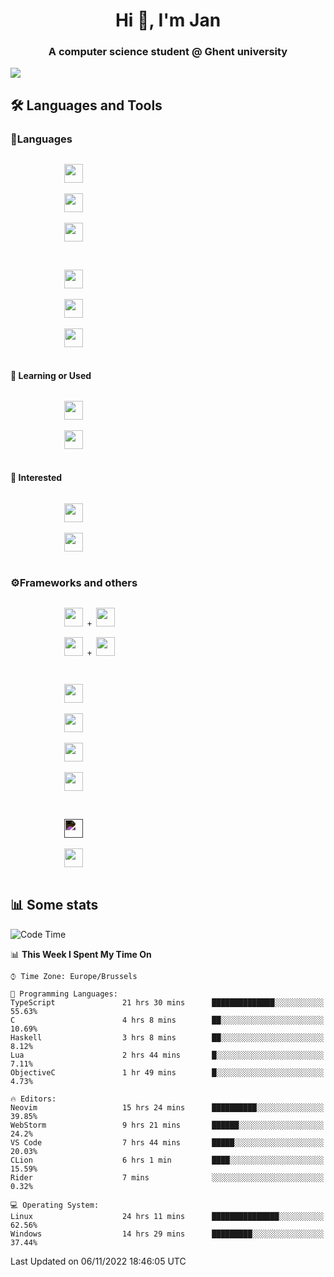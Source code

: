 <h1 align="center">Hi 👋, I'm Jan</h1>
<h3 align="center">A computer science student @ Ghent university</h3>

![](https://komarev.com/ghpvc/?username=NuttyShrimp&style=flat)

<h2>🛠️ Languages and Tools</h2>
<h3>💬Languages</h3>
<div>
    <p>
        <code>
            <img width='30px' src="https://cdn.jsdelivr.net/gh/devicons/devicon/icons/html5/html5-plain.svg">
        </code>
        <code>
            <img width='30px' src="https://cdn.jsdelivr.net/gh/devicons/devicon/icons/sass/sass-original.svg">
        </code>
        <code>
            <img width='30px' src="https://cdn.jsdelivr.net/gh/devicons/devicon/icons/javascript/javascript-plain.svg">
        </code>
    </p>
    <p>
        <code>
            <img width='30px' src="https://cdn.jsdelivr.net/gh/devicons/devicon/icons/typescript/typescript-plain.svg">
        </code>
        <code>
            <img width='30px' src="https://cdn.jsdelivr.net/gh/devicons/devicon/icons/lua/lua-plain-wordmark.svg">
        </code>
        <code>
            <img width='30px' src="https://cdn.jsdelivr.net/gh/devicons/devicon/icons/python/python-original.svg">
        </code>
    </p>
    <h4>🏫 Learning or Used</h4>
    <p>
        <code>
            <img width='30px' src="https://cdn.jsdelivr.net/gh/devicons/devicon/icons/go/go-original-wordmark.svg">
        </code>
        <code>
            <img width='30px' src="https://cdn.jsdelivr.net/gh/devicons/devicon/icons/java/java-original.svg">
        </code>
    </p>
    <h4>💭 Interested</h4>
    <p>
        <code>
            <img width='30px' src="https://cdn.jsdelivr.net/gh/devicons/devicon/icons/csharp/csharp-original.svg">
        </code>
        <code>
            <img width='30px' src="https://cdn.jsdelivr.net/gh/devicons/devicon/icons/rust/rust-plain.svg">
        </code>
    </p>
</div>
<h3>⚙️Frameworks and others</h3>
<div>
    <p>
        <code>
            <img width='30px' src="https://cdn.jsdelivr.net/gh/devicons/devicon/icons/react/react-original.svg"> + <img width='30px' src="https://cdn.jsdelivr.net/gh/devicons/devicon/icons/typescript/typescript-plain.svg">
        </code>
        <code>
            <img width='30px' src="https://cdn.jsdelivr.net/gh/devicons/devicon/icons/vuejs/vuejs-original.svg"> + <img width='30px' src="https://cdn.jsdelivr.net/gh/devicons/devicon/icons/typescript/typescript-plain.svg">
        </code>
    </p>
    <p>
        <code>
            <img width='30px' src="https://cdn.jsdelivr.net/gh/devicons/devicon/icons/nodejs/nodejs-plain.svg">
        </code>
        <code>
            <img width='30px' src="https://cdn.jsdelivr.net/gh/devicons/devicon/icons/mysql/mysql-original.svg">
        </code>
        <code>
            <img width='30px' src="https://cdn.jsdelivr.net/gh/devicons/devicon/icons/postgresql/postgresql-original.svg">
        </code>
        <code>
            <img width='30px' src="https://cdn.jsdelivr.net/gh/devicons/devicon/icons/docker/docker-original.svg">
        </code>
    </p>
        <code>
            <img width='30px' style='filter:invert(1)' src="https://simpleicons.org/icons/intellijidea.svg">
        </code>
        <code>
            <img width='30px' src="https://cdn.jsdelivr.net/gh/devicons/devicon/icons/vscode/vscode-original.svg">
        </code>
    <p>
</div>

<h2>📊 Some stats</h2>

<!--START_SECTION:waka-->
![Code Time](http://img.shields.io/badge/Code%20Time-1%2C986%20hrs%2019%20mins-blue)

📊 **This Week I Spent My Time On** 

```text
⌚︎ Time Zone: Europe/Brussels

💬 Programming Languages: 
TypeScript               21 hrs 30 mins      ██████████████░░░░░░░░░░░   55.63% 
C                        4 hrs 8 mins        ██░░░░░░░░░░░░░░░░░░░░░░░   10.69% 
Haskell                  3 hrs 8 mins        ██░░░░░░░░░░░░░░░░░░░░░░░   8.12% 
Lua                      2 hrs 44 mins       █░░░░░░░░░░░░░░░░░░░░░░░░   7.11% 
ObjectiveC               1 hr 49 mins        █░░░░░░░░░░░░░░░░░░░░░░░░   4.73%

🔥 Editors: 
Neovim                   15 hrs 24 mins      ██████████░░░░░░░░░░░░░░░   39.85% 
WebStorm                 9 hrs 21 mins       ██████░░░░░░░░░░░░░░░░░░░   24.2% 
VS Code                  7 hrs 44 mins       █████░░░░░░░░░░░░░░░░░░░░   20.03% 
CLion                    6 hrs 1 min         ████░░░░░░░░░░░░░░░░░░░░░   15.59% 
Rider                    7 mins              ░░░░░░░░░░░░░░░░░░░░░░░░░   0.32%

💻 Operating System: 
Linux                    24 hrs 11 mins      ███████████████░░░░░░░░░░   62.56% 
Windows                  14 hrs 29 mins      █████████░░░░░░░░░░░░░░░░   37.44%

```


 Last Updated on 06/11/2022 18:46:05 UTC
<!--END_SECTION:waka-->
